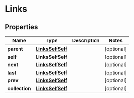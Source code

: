 # Links

## Properties
Name | Type | Description | Notes
------------ | ------------- | ------------- | -------------
**parent** | [**LinksSelfSelf**](LinksSelfSelf.md) |  |  [optional]
**self** | [**LinksSelfSelf**](LinksSelfSelf.md) |  |  [optional]
**next** | [**LinksSelfSelf**](LinksSelfSelf.md) |  |  [optional]
**last** | [**LinksSelfSelf**](LinksSelfSelf.md) |  |  [optional]
**prev** | [**LinksSelfSelf**](LinksSelfSelf.md) |  |  [optional]
**collection** | [**LinksSelfSelf**](LinksSelfSelf.md) |  |  [optional]
